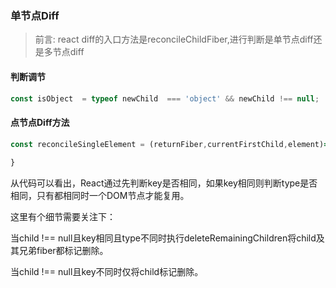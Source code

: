 ### 单节点Diff
> 前言: react diff的入口方法是reconcileChildFiber,进行判断是单节点diff还是多节点diff

#### 判断调节
```javascript
const isObject  = typeof newChild  === 'object' && newChild !== null;
```
#### 点节点Diff方法
```javascript
const reconcileSingleElement = (returnFiber,currentFirstChild,element)=>{
    
}
```
从代码可以看出，React通过先判断key是否相同，如果key相同则判断type是否相同，只有都相同时一个DOM节点才能复用。

这里有个细节需要关注下：

当child !== null且key相同且type不同时执行deleteRemainingChildren将child及其兄弟fiber都标记删除。

当child !== null且key不同时仅将child标记删除。
